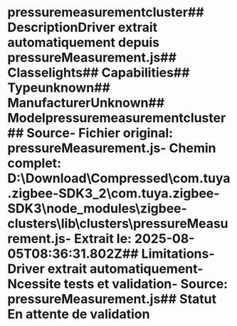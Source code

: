 # pressuremeasurementcluster##  DescriptionDriver extrait automatiquement depuis pressureMeasurement.js##  Classelights##  Capabilities##  Typeunknown##  ManufacturerUnknown##  Modelpressuremeasurementcluster##  Source- **Fichier original**: pressureMeasurement.js- **Chemin complet**: D:\Download\Compressed\com.tuya.zigbee-SDK3_2\com.tuya.zigbee-SDK3\node_modules\zigbee-clusters\lib\clusters\pressureMeasurement.js- **Extrait le**: 2025-08-05T08:36:31.802Z##  Limitations- Driver extrait automatiquement- Ncessite tests et validation- Source: pressureMeasurement.js##  Statut En attente de validation